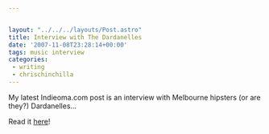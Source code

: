 ```yaml
---


layout: "../../../layouts/Post.astro"
title: Interview with The Dardanelles
date: '2007-11-08T23:28:14+00:00'
tags: music interview
categories:
 - writing
 - chrischinchilla
---
```


My latest Indieoma.com post is an interview with Melbourne hipsters (or are they?) Dardanelles...

Read it <a href="https://www.indieoma.com/public_journal.php?d=496e05e1aea0a9c4655800e8a7b9ea28" target="_new">here</a>!

